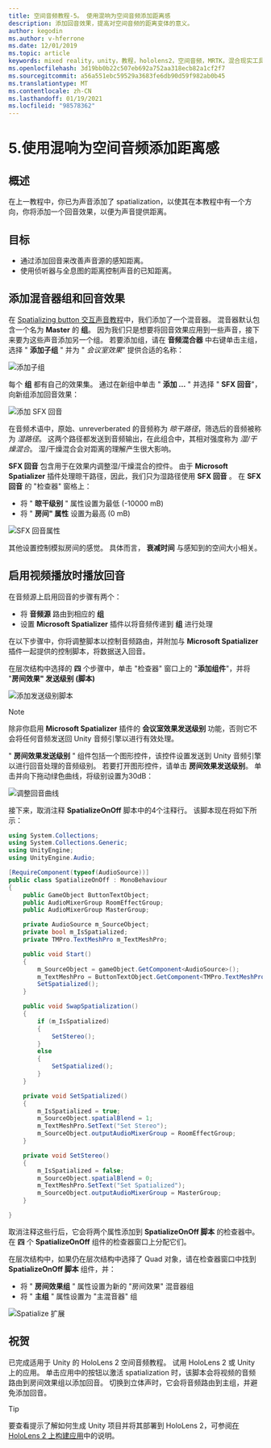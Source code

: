```yaml
---
title: 空间音频教程-5。 使用混响为空间音频添加距离感
description: 添加回音效果，提高对空间音频的距离变体的意义。
author: kegodin
ms.author: v-hferrone
ms.date: 12/01/2019
ms.topic: article
keywords: mixed reality，unity，教程，hololens2，空间音频，MRTK，混合现实工具包，UWP，Windows 10，HRTF，头相关传输函数，回音，Microsoft Spatializer，音频混合器，SFX 回音
ms.openlocfilehash: 3d19bb0b22c507eb692a752aa318ecb82a1cf2f7
ms.sourcegitcommit: a56a551ebc59529a3683fe6db90d59f982ab0b45
ms.translationtype: MT
ms.contentlocale: zh-CN
ms.lasthandoff: 01/19/2021
ms.locfileid: "98578362"
---
```

# <a name="5-using-reverb-to-add-distance-to-spatial-audio"></a>5.使用混响为空间音频添加距离感

## <a name="overview"></a>概述

在上一教程中，你已为声音添加了 spatialization，以使其在本教程中有一个方向，你将添加一个回音效果，以便为声音提供距离。

## <a name="objectives"></a>目标

* 通过添加回音来改善声音源的感知距离。
* 使用侦听器与全息图的距离控制声音的已知距离。

## <a name="add-a-mixer-group-and-a-reverb-effect"></a>添加混音器组和回音效果

在 [Spatializing button 交互声音教程](unity-spatial-audio-ch2.md)中，我们添加了一个混音器。 混音器默认包含一个名为 **Master** 的 **组**。 因为我们只是想要将回音效果应用到一些声音，接下来要为这些声音添加另一个组。 若要添加组，请在 **音频混合器** 中右键单击主组，选择 " **添加子组** " 并为 " _会议室效果_" 提供合适的名称：

![添加子组](images/spatial-audio/spatial-audio-05-section1-step1-1.png)

每个 **组** 都有自己的效果集。 通过在新组中单击 " **添加 ...** " 并选择 " **SFX 回音**"，向新组添加回音效果：

![添加 SFX 回音](images/spatial-audio/spatial-audio-05-section1-step1-2.png)

在音频术语中，原始、unreverberated 的音频称为 _晾干路径_，筛选后的音频被称为 _湿路径_。 这两个路径都发送到音频输出，在此组合中，其相对强度称为 _湿/干燥混合_。 湿/干燥混合会对距离的理解产生很大影响。

**SFX 回音** 包含用于在效果内调整湿/干燥混合的控件。 由于 **Microsoft Spatializer** 插件处理晾干路径，因此，我们只为湿路径使用 **SFX 回音** 。 在 **SFX 回音** 的 "检查器" 窗格上：

* 将 " **晾干级别** " 属性设置为最低 (-10000 mB) 
* 将 " **房间" 属性** 设置为最高 (0 mB) 

![SFX 回音属性](images/spatial-audio/spatial-audio-05-section1-step1-3.png)

其他设置控制模拟房间的感觉。 具体而言， **衰减时间** 与感知到的空间大小相关。

## <a name="enable-reverb-on-the-video-playback"></a>启用视频播放时播放回音

在音频源上启用回音的步骤有两个：

* 将 **音频源** 路由到相应的 **组**
* 设置 **Microsoft Spatializer** 插件以将音频传递到 **组** 进行处理

在以下步骤中，你将调整脚本以控制音频路由，并附加与 **Microsoft Spatializer** 插件一起提供的控制脚本，将数据送入回音。

在层次结构中选择的 **四** 个步骤中，单击 "检查器" 窗口上的 "**添加组件**"，并将 "**房间效果" 发送级别 (脚本)**

![添加发送级别脚本](images/spatial-audio/spatial-audio-05-section2-step1-1.png)

> [!NOTE]
> 除非你启用 **Microsoft Spatializer** 插件的 **会议室效果发送级别** 功能，否则它不会将任何音频发送回 Unity 音频引擎以进行有效处理。

" **房间效果发送级别** " 组件包括一个图形控件，该控件设置发送到 Unity 音频引擎以进行回音处理的音频级别。 若要打开图形控件，请单击 **房间效果发送级别**。  单击并向下拖动绿色曲线，将级别设置为30dB：

![调整回音曲线](images/spatial-audio/spatial-audio-05-section2-step1-2.png)

接下来，取消注释 **SpatializeOnOff** 脚本中的4个注释行。 该脚本现在将如下所示：

```c#
using System.Collections;
using System.Collections.Generic;
using UnityEngine;
using UnityEngine.Audio;

[RequireComponent(typeof(AudioSource))]
public class SpatializeOnOff : MonoBehaviour
{
    public GameObject ButtonTextObject;
    public AudioMixerGroup RoomEffectGroup;
    public AudioMixerGroup MasterGroup;

    private AudioSource m_SourceObject;
    private bool m_IsSpatialized;
    private TMPro.TextMeshPro m_TextMeshPro;

    public void Start()
    {
        m_SourceObject = gameObject.GetComponent<AudioSource>();
        m_TextMeshPro = ButtonTextObject.GetComponent<TMPro.TextMeshPro>();
        SetSpatialized();
    }

    public void SwapSpatialization()
    {
        if (m_IsSpatialized)
        {
            SetStereo();
        }
        else
        {
            SetSpatialized();
        }
    }

    private void SetSpatialized()
    {
        m_IsSpatialized = true;
        m_SourceObject.spatialBlend = 1;
        m_TextMeshPro.SetText("Set Stereo");
        m_SourceObject.outputAudioMixerGroup = RoomEffectGroup;
    }

    private void SetStereo()
    {
        m_IsSpatialized = false;
        m_SourceObject.spatialBlend = 0;
        m_TextMeshPro.SetText("Set Spatialized");
        m_SourceObject.outputAudioMixerGroup = MasterGroup;
    }

}
```

取消注释这些行后，它会将两个属性添加到 **SpatializeOnOff 脚本** 的检查器中。 在 **四** 个 **SpatializeOnOff** 组件的检查器窗口上分配它们。

在层次结构中，如果仍在层次结构中选择了 Quad 对象，请在检查器窗口中找到 **SpatializeOnOff 脚本** 组件，并：

* 将 " **房间效果组** " 属性设置为新的 "房间效果" 混音器组
* 将 " **主组** " 属性设置为 "主混音器" 组

![Spatialize 扩展](images/spatial-audio/spatial-audio-05-section2-step1-3.png)

## <a name="congratulations"></a>祝贺

已完成适用于 Unity 的 HoloLens 2 空间音频教程。 试用 HoloLens 2 或 Unity 上的应用。 单击应用中的按钮以激活 spatialization 时，该脚本会将视频的音频路由到房间效果组以添加回音。 切换到立体声时，它会将音频路由到主组，并避免添加回音。

> [!TIP]
> 要查看提示了解如何生成 Unity 项目并将其部署到 HoloLens 2，可参阅[在 HoloLens 2 上构建应用](mr-learning-base-02.md#building-your-application-to-your-hololens-2)中的说明。
